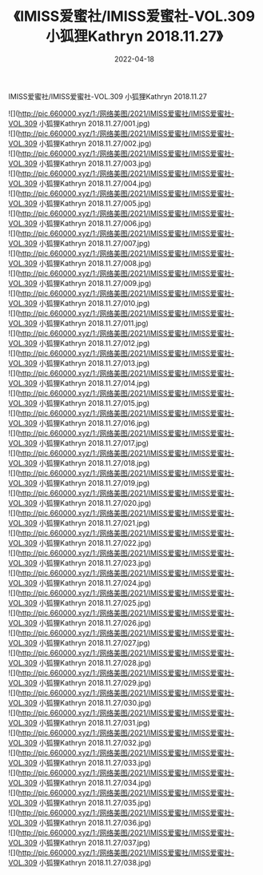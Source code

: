 ﻿---
layout: post
title:  《IMISS爱蜜社/IMISS爱蜜社-VOL.309 小狐狸Kathryn 2018.11.27》
date:   2022-04-18
img: http://pic.660000.xyz/1:/网络美图/2021/IMISS爱蜜社/IMISS爱蜜社-VOL.309 小狐狸Kathryn 2018.11.27/000.jpg
categories: [美女, 清纯, 唯美]
---

IMISS爱蜜社/IMISS爱蜜社-VOL.309 小狐狸Kathryn 2018.11.27

 ![](http://pic.660000.xyz/1:/网络美图/2021/IMISS爱蜜社/IMISS爱蜜社-VOL.309 小狐狸Kathryn 2018.11.27/001.jpg) <br>![](http://pic.660000.xyz/1:/网络美图/2021/IMISS爱蜜社/IMISS爱蜜社-VOL.309 小狐狸Kathryn 2018.11.27/002.jpg) <br>![](http://pic.660000.xyz/1:/网络美图/2021/IMISS爱蜜社/IMISS爱蜜社-VOL.309 小狐狸Kathryn 2018.11.27/003.jpg) <br>![](http://pic.660000.xyz/1:/网络美图/2021/IMISS爱蜜社/IMISS爱蜜社-VOL.309 小狐狸Kathryn 2018.11.27/004.jpg) <br>![](http://pic.660000.xyz/1:/网络美图/2021/IMISS爱蜜社/IMISS爱蜜社-VOL.309 小狐狸Kathryn 2018.11.27/005.jpg) <br>![](http://pic.660000.xyz/1:/网络美图/2021/IMISS爱蜜社/IMISS爱蜜社-VOL.309 小狐狸Kathryn 2018.11.27/006.jpg) <br>![](http://pic.660000.xyz/1:/网络美图/2021/IMISS爱蜜社/IMISS爱蜜社-VOL.309 小狐狸Kathryn 2018.11.27/007.jpg) <br>![](http://pic.660000.xyz/1:/网络美图/2021/IMISS爱蜜社/IMISS爱蜜社-VOL.309 小狐狸Kathryn 2018.11.27/008.jpg) <br>![](http://pic.660000.xyz/1:/网络美图/2021/IMISS爱蜜社/IMISS爱蜜社-VOL.309 小狐狸Kathryn 2018.11.27/009.jpg) <br>![](http://pic.660000.xyz/1:/网络美图/2021/IMISS爱蜜社/IMISS爱蜜社-VOL.309 小狐狸Kathryn 2018.11.27/010.jpg) <br>![](http://pic.660000.xyz/1:/网络美图/2021/IMISS爱蜜社/IMISS爱蜜社-VOL.309 小狐狸Kathryn 2018.11.27/011.jpg) <br>![](http://pic.660000.xyz/1:/网络美图/2021/IMISS爱蜜社/IMISS爱蜜社-VOL.309 小狐狸Kathryn 2018.11.27/012.jpg) <br>![](http://pic.660000.xyz/1:/网络美图/2021/IMISS爱蜜社/IMISS爱蜜社-VOL.309 小狐狸Kathryn 2018.11.27/013.jpg) <br>![](http://pic.660000.xyz/1:/网络美图/2021/IMISS爱蜜社/IMISS爱蜜社-VOL.309 小狐狸Kathryn 2018.11.27/014.jpg) <br>![](http://pic.660000.xyz/1:/网络美图/2021/IMISS爱蜜社/IMISS爱蜜社-VOL.309 小狐狸Kathryn 2018.11.27/015.jpg) <br>![](http://pic.660000.xyz/1:/网络美图/2021/IMISS爱蜜社/IMISS爱蜜社-VOL.309 小狐狸Kathryn 2018.11.27/016.jpg) <br>![](http://pic.660000.xyz/1:/网络美图/2021/IMISS爱蜜社/IMISS爱蜜社-VOL.309 小狐狸Kathryn 2018.11.27/017.jpg) <br>![](http://pic.660000.xyz/1:/网络美图/2021/IMISS爱蜜社/IMISS爱蜜社-VOL.309 小狐狸Kathryn 2018.11.27/018.jpg) <br>![](http://pic.660000.xyz/1:/网络美图/2021/IMISS爱蜜社/IMISS爱蜜社-VOL.309 小狐狸Kathryn 2018.11.27/019.jpg) <br>![](http://pic.660000.xyz/1:/网络美图/2021/IMISS爱蜜社/IMISS爱蜜社-VOL.309 小狐狸Kathryn 2018.11.27/020.jpg) <br>![](http://pic.660000.xyz/1:/网络美图/2021/IMISS爱蜜社/IMISS爱蜜社-VOL.309 小狐狸Kathryn 2018.11.27/021.jpg) <br>![](http://pic.660000.xyz/1:/网络美图/2021/IMISS爱蜜社/IMISS爱蜜社-VOL.309 小狐狸Kathryn 2018.11.27/022.jpg) <br>![](http://pic.660000.xyz/1:/网络美图/2021/IMISS爱蜜社/IMISS爱蜜社-VOL.309 小狐狸Kathryn 2018.11.27/023.jpg) <br>![](http://pic.660000.xyz/1:/网络美图/2021/IMISS爱蜜社/IMISS爱蜜社-VOL.309 小狐狸Kathryn 2018.11.27/024.jpg) <br>![](http://pic.660000.xyz/1:/网络美图/2021/IMISS爱蜜社/IMISS爱蜜社-VOL.309 小狐狸Kathryn 2018.11.27/025.jpg) <br>![](http://pic.660000.xyz/1:/网络美图/2021/IMISS爱蜜社/IMISS爱蜜社-VOL.309 小狐狸Kathryn 2018.11.27/026.jpg) <br>![](http://pic.660000.xyz/1:/网络美图/2021/IMISS爱蜜社/IMISS爱蜜社-VOL.309 小狐狸Kathryn 2018.11.27/027.jpg) <br>![](http://pic.660000.xyz/1:/网络美图/2021/IMISS爱蜜社/IMISS爱蜜社-VOL.309 小狐狸Kathryn 2018.11.27/028.jpg) <br>![](http://pic.660000.xyz/1:/网络美图/2021/IMISS爱蜜社/IMISS爱蜜社-VOL.309 小狐狸Kathryn 2018.11.27/029.jpg) <br>![](http://pic.660000.xyz/1:/网络美图/2021/IMISS爱蜜社/IMISS爱蜜社-VOL.309 小狐狸Kathryn 2018.11.27/030.jpg) <br>![](http://pic.660000.xyz/1:/网络美图/2021/IMISS爱蜜社/IMISS爱蜜社-VOL.309 小狐狸Kathryn 2018.11.27/031.jpg) <br>![](http://pic.660000.xyz/1:/网络美图/2021/IMISS爱蜜社/IMISS爱蜜社-VOL.309 小狐狸Kathryn 2018.11.27/032.jpg) <br>![](http://pic.660000.xyz/1:/网络美图/2021/IMISS爱蜜社/IMISS爱蜜社-VOL.309 小狐狸Kathryn 2018.11.27/033.jpg) <br>![](http://pic.660000.xyz/1:/网络美图/2021/IMISS爱蜜社/IMISS爱蜜社-VOL.309 小狐狸Kathryn 2018.11.27/034.jpg) <br>![](http://pic.660000.xyz/1:/网络美图/2021/IMISS爱蜜社/IMISS爱蜜社-VOL.309 小狐狸Kathryn 2018.11.27/035.jpg) <br>![](http://pic.660000.xyz/1:/网络美图/2021/IMISS爱蜜社/IMISS爱蜜社-VOL.309 小狐狸Kathryn 2018.11.27/036.jpg) <br>![](http://pic.660000.xyz/1:/网络美图/2021/IMISS爱蜜社/IMISS爱蜜社-VOL.309 小狐狸Kathryn 2018.11.27/037.jpg) <br>![](http://pic.660000.xyz/1:/网络美图/2021/IMISS爱蜜社/IMISS爱蜜社-VOL.309 小狐狸Kathryn 2018.11.27/038.jpg) <br>